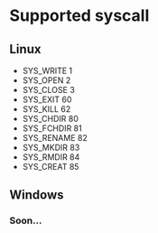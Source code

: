# Supported syscall

## Linux
- SYS_WRITE 1
- SYS_OPEN 2
- SYS_CLOSE 3
- SYS_EXIT 60
- SYS_KILL 62
- SYS_CHDIR 80
- SYS_FCHDIR 81
- SYS_RENAME 82
- SYS_MKDIR 83
- SYS_RMDIR 84
- SYS_CREAT 85

## Windows
### Soon...
